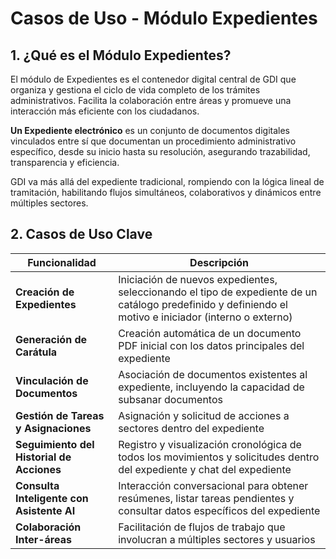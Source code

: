# Casos de Uso - Módulo Expedientes

## 1. ¿Qué es el Módulo Expedientes?

El módulo de Expedientes es el contenedor digital central de GDI que organiza y gestiona el ciclo de vida completo de los trámites administrativos. Facilita la colaboración entre áreas y promueve una interacción más eficiente con los ciudadanos.

**Un Expediente electrónico** es un conjunto de documentos digitales vinculados entre sí que documentan un procedimiento administrativo específico, desde su inicio hasta su resolución, asegurando trazabilidad, transparencia y eficiencia.

GDI va más allá del expediente tradicional, rompiendo con la lógica lineal de tramitación, habilitando flujos simultáneos, colaborativos y dinámicos entre múltiples sectores.

## 2. Casos de Uso Clave

| **Funcionalidad** | **Descripción** |
|-------------------|------------------|
| **Creación de Expedientes** | Iniciación de nuevos expedientes, seleccionando el tipo de expediente de un catálogo predefinido y definiendo el motivo e iniciador (interno o externo) |
| **Generación de Carátula** | Creación automática de un documento PDF inicial con los datos principales del expediente |
| **Vinculación de Documentos** | Asociación de documentos existentes al expediente, incluyendo la capacidad de subsanar documentos |
| **Gestión de Tareas y Asignaciones** | Asignación y solicitud de acciones a sectores dentro del expediente |
| **Seguimiento del Historial de Acciones** | Registro y visualización cronológica de todos los movimientos y solicitudes dentro del expediente y chat del expediente |
| **Consulta Inteligente con Asistente AI** | Interacción conversacional para obtener resúmenes, listar tareas pendientes y consultar datos específicos del expediente |
| **Colaboración Inter-áreas** | Facilitación de flujos de trabajo que involucran a múltiples sectores y usuarios |